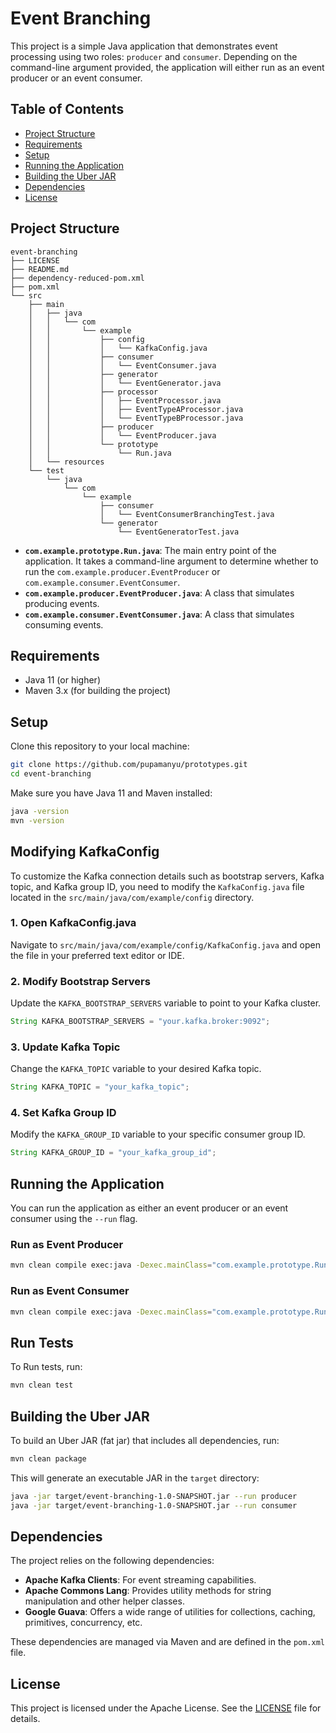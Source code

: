 # Event Branching

This project is a simple Java application that demonstrates event processing using two roles: `producer` and `consumer`.
Depending on the command-line argument provided, the application will either run as an event producer or an event
consumer.

## Table of Contents

- [Project Structure](#project-structure)
- [Requirements](#requirements)
- [Setup](#setup)
- [Running the Application](#running-the-application)
- [Building the Uber JAR](#building-the-uber-jar)
- [Dependencies](#dependencies)
- [License](#license)

## Project Structure

```
event-branching
├── LICENSE
├── README.md
├── dependency-reduced-pom.xml
├── pom.xml
└── src
    ├── main
    │   ├── java
    │   │   └── com
    │   │       └── example
    │   │           ├── config
    │   │           │   └── KafkaConfig.java
    │   │           ├── consumer
    │   │           │   └── EventConsumer.java
    │   │           ├── generator
    │   │           │   └── EventGenerator.java
    │   │           ├── processor
    │   │           │   ├── EventProcessor.java
    │   │           │   ├── EventTypeAProcessor.java
    │   │           │   └── EventTypeBProcessor.java
    │   │           ├── producer
    │   │           │   └── EventProducer.java
    │   │           └── prototype
    │   │               └── Run.java
    │   └── resources
    └── test
        └── java
            └── com
                └── example
                    ├── consumer
                    │   └── EventConsumerBranchingTest.java
                    └── generator
                        └── EventGeneratorTest.java
```

- **`com.example.prototype.Run.java`**: The main entry point of the application. It takes a command-line argument to determine whether to run
  the `com.example.producer.EventProducer` or `com.example.consumer.EventConsumer`.
- **`com.example.producer.EventProducer.java`**: A class that simulates producing events.
- **`com.example.consumer.EventConsumer.java`**: A class that simulates consuming events.

## Requirements

- Java 11 (or higher)
- Maven 3.x (for building the project)

## Setup

Clone this repository to your local machine:

```bash
git clone https://github.com/pupamanyu/prototypes.git
cd event-branching
```

Make sure you have Java 11 and Maven installed:

```bash
java -version
mvn -version
```

## Modifying KafkaConfig

To customize the Kafka connection details such as bootstrap servers, Kafka topic, and Kafka group ID, you need to modify the `KafkaConfig.java` file located in the `src/main/java/com/example/config` directory.

### 1. Open KafkaConfig.java

Navigate to `src/main/java/com/example/config/KafkaConfig.java` and open the file in your preferred text editor or IDE.

### 2. Modify Bootstrap Servers

Update the `KAFKA_BOOTSTRAP_SERVERS` variable to point to your Kafka cluster.

```java
String KAFKA_BOOTSTRAP_SERVERS = "your.kafka.broker:9092";
```

### 3. Update Kafka Topic

Change the `KAFKA_TOPIC` variable to your desired Kafka topic.

```java
String KAFKA_TOPIC = "your_kafka_topic";
```

### 4. Set Kafka Group ID

Modify the `KAFKA_GROUP_ID` variable to your specific consumer group ID.

```java
String KAFKA_GROUP_ID = "your_kafka_group_id";
```

## Running the Application

You can run the application as either an event producer or an event consumer using the `--run` flag.

### Run as Event Producer

```bash
mvn clean compile exec:java -Dexec.mainClass="com.example.prototype.Run" -Dexec.args="--run producer"
```

### Run as Event Consumer

```bash
mvn clean compile exec:java -Dexec.mainClass="com.example.prototype.Run" -Dexec.args="--run consumer"
```
## Run Tests

To Run tests, run:

```bash
mvn clean test
```

## Building the Uber JAR

To build an Uber JAR (fat jar) that includes all dependencies, run:

```bash
mvn clean package
```

This will generate an executable JAR in the `target` directory:

```bash
java -jar target/event-branching-1.0-SNAPSHOT.jar --run producer
java -jar target/event-branching-1.0-SNAPSHOT.jar --run consumer
```

## Dependencies

The project relies on the following dependencies:

- **Apache Kafka Clients**: For event streaming capabilities.
- **Apache Commons Lang**: Provides utility methods for string manipulation and other helper classes.
- **Google Guava**: Offers a wide range of utilities for collections, caching, primitives, concurrency, etc.

These dependencies are managed via Maven and are defined in the `pom.xml` file.

## License

This project is licensed under the Apache License. See the [LICENSE](LICENSE) file for details.
